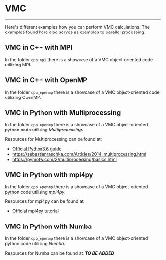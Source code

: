 # VMC

------

Here's different examples how you can perform VMC calculations. The examples found here also serves as examples to parallel processing.

## VMC in C++ with MPI
In the folder `cpp_mpi` there is a showcase of a VMC object-oriented code utilizing MPI.

## VMC in C++ with OpenMP
In the folder `cpp_openmp` there is a showcase of a VMC object-oriented code utilizing OpenMP.

## VMC in Python with Multiprocessing
In the folder `cpp_openmp` there is a showcase of a VMC object-oriented python code utilizing _Multiprocessing_.

Resources for Multiprocessing can be found at:
* [Official Python3.6 guide](https://docs.python.org/3.4/library/multiprocessing.html?highlight=process)
* https://sebastianraschka.com/Articles/2014_multiprocessing.html
* https://pymotw.com/2/multiprocessing/basics.html

## VMC in Python with mpi4py
In the folder `cpp_openmp` there is a showcase of a VMC object-oriented python code utilizing _mpi4py_.

Resources for mpi4py can be found at:
* [Official mpi4py tutorial](https://mpi4py.readthedocs.io/en/stable/tutorial.html)

## VMC in Python with Numba
In the folder `cpp_openmp` there is a showcase of a VMC object-oriented python code utilizing _Numba_.

Resources for Numba can be found at:
_**TO BE ADDED**_